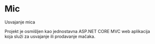 # Mic
Usvajanje mica

Projekt je osmišljen kao jednostavna ASP.NET CORE MVC web aplikacija koja služi za usvajanje ili prodavanje mačaka.
